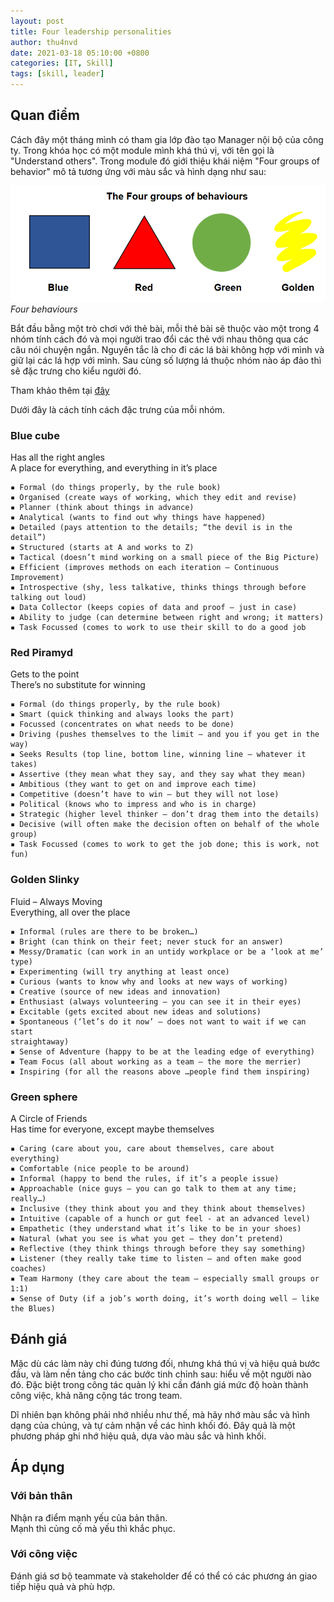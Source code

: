 ```yaml
---
layout: post
title: Four leadership personalities
author: thu4nvd
date: 2021-03-18 05:10:00 +0800
categories: [IT, Skill]
tags: [skill, leader]
---
```


## Quan điểm

Cách đây một tháng mình có tham gia lớp đào tạo Manager nội bộ của công ty. Trong khóa học có một module mình khá thú vị, với tên gọi là "Understand others". Trong module đó giới thiệu khái niệm "Four groups of behavior" mô tả tương ứng với màu sắc và hình dạng như sau:

![4-behaviors](/assets/img/4behaviors.png)
_Four behaviours_

Bắt đầu bằng một trò chơi với thẻ bài, mỗi thẻ bài sẽ thuộc vào một trong 4 nhóm tính cách đó và mọi người trao đổi các thẻ với nhau thông qua các câu nói chuyện ngắn. Nguyên tắc là cho đi các lá bài không hợp với mình và giữ lại các lá hợp với mình. Sau cùng số lượng lá thuộc nhóm nào áp đảo thì sẽ đặc trưng cho kiểu người đó.

Tham khảo thêm tại [đây](https://ericgeiger.com/2015/09/four-leadership-personalities-what-color-are-you/)

Dưới đây là cách tính cách đặc trưng của mỗi nhóm.

### Blue cube 

Has all the right angles  
A place for everything, and everything in it’s place  
```
▪ Formal (do things properly, by the rule book)
▪ Organised (create ways of working, which they edit and revise)
▪ Planner (think about things in advance)
▪ Analytical (wants to find out why things have happened)
▪ Detailed (pays attention to the details; “the devil is in the detail”)
▪ Structured (starts at A and works to Z)
▪ Tactical (doesn’t mind working on a small piece of the Big Picture)
▪ Efficient (improves methods on each iteration – Continuous Improvement)
▪ Introspective (shy, less talkative, thinks things through before talking out loud)
▪ Data Collector (keeps copies of data and proof – just in case)
▪ Ability to judge (can determine between right and wrong; it matters)
▪ Task Focussed (comes to work to use their skill to do a good job
```

### Red Piramyd

Gets to the point  
There’s no substitute for winning  
```
▪ Formal (do things properly, by the rule book)
▪ Smart (quick thinking and always looks the part)
▪ Focussed (concentrates on what needs to be done)
▪ Driving (pushes themselves to the limit – and you if you get in the way)
▪ Seeks Results (top line, bottom line, winning line – whatever it takes)
▪ Assertive (they mean what they say, and they say what they mean)
▪ Ambitious (they want to get on and improve each time)
▪ Competitive (doesn’t have to win – but they will not lose)
▪ Political (knows who to impress and who is in charge)
▪ Strategic (higher level thinker – don’t drag them into the details)
▪ Decisive (will often make the decision often on behalf of the whole group)
▪ Task Focussed (comes to work to get the job done; this is work, not fun)
```

### Golden Slinky

Fluid – Always Moving  
Everything, all over the place  
```
▪ Informal (rules are there to be broken…)
▪ Bright (can think on their feet; never stuck for an answer)
▪ Messy/Dramatic (can work in an untidy workplace or be a ‘look at me’ type)
▪ Experimenting (will try anything at least once)
▪ Curious (wants to know why and looks at new ways of working)
▪ Creative (source of new ideas and innovation)
▪ Enthusiast (always volunteering – you can see it in their eyes)
▪ Excitable (gets excited about new ideas and solutions)
▪ Spontaneous (‘let’s do it now’ – does not want to wait if we can start
straightaway)
▪ Sense of Adventure (happy to be at the leading edge of everything)
▪ Team Focus (all about working as a team – the more the merrier)
▪ Inspiring (for all the reasons above …people find them inspiring)
```

### Green sphere

A Circle of Friends  
Has time for everyone, except maybe themselves  
```
▪ Caring (care about you, care about themselves, care about everything)
▪ Comfortable (nice people to be around)
▪ Informal (happy to bend the rules, if it’s a people issue)
▪ Approachable (nice guys – you can go talk to them at any time; really…)
▪ Inclusive (they think about you and they think about themselves)
▪ Intuitive (capable of a hunch or gut feel - at an advanced level)
▪ Empathetic (they understand what it’s like to be in your shoes)
▪ Natural (what you see is what you get – they don’t pretend)
▪ Reflective (they think things through before they say something)
▪ Listener (they really take time to listen – and often make good coaches)
▪ Team Harmony (they care about the team – especially small groups or 1:1)
▪ Sense of Duty (if a job’s worth doing, it’s worth doing well – like the Blues)
```

## Đánh giá

Mặc dù các làm này chỉ đúng tương đối, nhưng khá thú vị và hiệu quả bước đầu, và làm nền tảng cho các bước tinh chỉnh sau: hiểu về một người nào đó. Đặc biệt trong công tác quản lý khi cần đánh giá mức độ hoàn thành công việc, khả năng cộng tác trong team.

Dĩ nhiên bạn không phải nhớ nhiều như thế, mà hãy nhớ màu sắc và hình dạng của chúng, và tự cảm nhận về các hình khối đó. Đây quả là một phương pháp ghi nhớ hiệu quả, dựa vào màu sắc và hình khối.

## Áp dụng

### Với bản thân

Nhận ra điểm mạnh yếu của bản thân.   
Mạnh thì củng cố mà yếu thì khắc phục.  

### Với công việc

Đánh giá sơ bộ teammate và stakeholder để có thể có các phương án giao tiếp hiệu quả và phù hợp.
